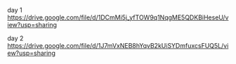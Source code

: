 day 1 https://drive.google.com/file/d/1DCmMi5j_yfTOW9q1NqgME5QDKBiHeseU/view?usp=sharing

day 2 https://drive.google.com/file/d/1J7mVxNEB8hYqvB2kUiSYDmfuxcsFUQ5L/view?usp=sharing
